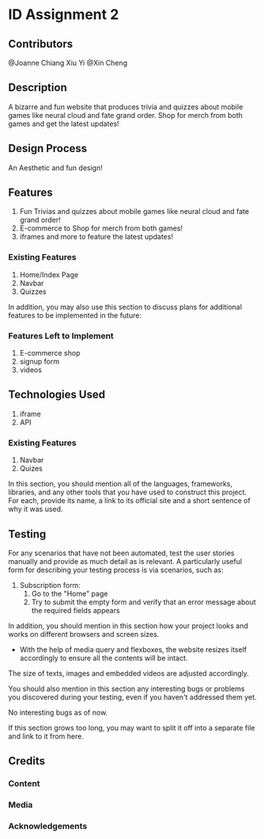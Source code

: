 # ID Assignment 2

## Contributors
@Joanne Chiang Xiu Yi
@Xin Cheng

## Description
A bizarre and fun website that produces trivia and quizzes about mobile games like neural cloud and fate grand order. Shop for merch from both games and get the latest updates!

## Design Process
An Aesthetic and fun design!

## Features
1) Fun Trivias and quizzes about mobile games like neural cloud and fate grand order!
2) E-commerce to Shop for merch from both games!
3) iframes and more to feature the latest updates!

### Existing Features
1) Home/Index Page
2) Navbar
3) Quizzes

In addition, you may also use this section to discuss plans for additional features to be implemented in the future:

### Features Left to Implement
1) E-commerce shop
2) signup form
3) videos

## Technologies Used
1) iframe
2) API

### Existing Features
1) Navbar
2) Quizes

In this section, you should mention all of the languages, frameworks, libraries, and any other tools that you have used to construct this project. For each, provide its name, a link to its official site and a short sentence of why it was used.

## Testing

For any scenarios that have not been automated, test the user stories manually and provide as much detail as is relevant. A particularly useful form for describing your testing process is via scenarios, such as:

1. Subscription form:
    1. Go to the "Home" page
    2. Try to submit the empty form and verify that an error message about the required fields appears

In addition, you should mention in this section how your project looks and works on different browsers and screen sizes.
-	With the help of media query and flexboxes, the website resizes itself accordingly to ensure all the contents will be intact.

The size of texts, images and embedded videos are adjusted accordingly.

You should also mention in this section any interesting bugs or problems you discovered during your testing, even if you haven't addressed them yet.

No interesting bugs as of now.

If this section grows too long, you may want to split it off into a separate file and link to it from here.

## Credits

### Content

### Media

### Acknowledgements

